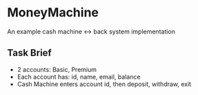 # MoneyMachine
An example cash machine &lt;-> back system implementation

## Task Brief

* 2 accounts: Basic, Premium
* Each account has: id, name, email, balance
* Cash Machine enters account id, then deposit, withdraw, exit